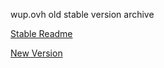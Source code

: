 wup.ovh old stable version archive

[Stable Readme](https://vcs.drg.li/drg/wup.ovh/wiki/Stable-Readme)

[New Version](https://vcs.drg.li/drg/wup.ovh)
